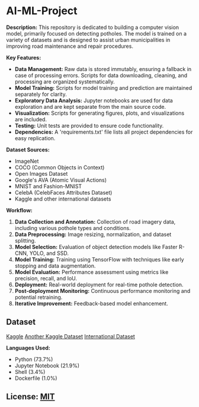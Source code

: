 # AI-ML-Project

**Description:**
This repository is dedicated to building a computer vision model, primarily focused on detecting potholes. The model is trained on a variety of datasets and is designed to assist urban municipalities in improving road maintenance and repair procedures.

**Key Features:**
- **Data Management:** Raw data is stored immutably, ensuring a fallback in case of processing errors. Scripts for data downloading, cleaning, and processing are organized systematically.
- **Model Training:** Scripts for model training and prediction are maintained separately for clarity.
- **Exploratory Data Analysis:** Jupyter notebooks are used for data exploration and are kept separate from the main source code.
- **Visualization:** Scripts for generating figures, plots, and visualizations are included.
- **Testing:** Unit tests are provided to ensure code functionality.
- **Dependencies:** A 'requirements.txt' file lists all project dependencies for easy replication.

**Dataset Sources:**
- ImageNet
- COCO (Common Objects in Context)
- Open Images Dataset
- Google's AVA (Atomic Visual Actions)
- MNIST and Fashion-MNIST
- CelebA (CelebFaces Attributes Dataset)
- Kaggle and other international datasets

**Workflow:**
1. **Data Collection and Annotation:** Collection of road imagery data, including various pothole types and conditions.
2. **Data Preprocessing:** Image resizing, normalization, and dataset splitting.
3. **Model Selection:** Evaluation of object detection models like Faster R-CNN, YOLO, and SSD.
4. **Model Training:** Training using TensorFlow with techniques like early stopping and data augmentation.
5. **Model Evaluation:** Performance assessment using metrics like precision, recall, and IoU.
6. **Deployment:** Real-world deployment for real-time pothole detection.
7. **Post-deployment Monitoring:** Continuous performance monitoring and potential retraining.
8. **Iterative Improvement:** Feedback-based model enhancement.

## Dataset

[Kaggle][1]
[Another Kaggle Dataset][2]
[International Dataset][3]

**Languages Used:**
- Python (73.7%)
- Jupyter Notebook (21.9%)
- Shell (3.4%)
- Dockerfile (1.0%)

## License: [MIT](./LICENSE)

[1]: https://www.kaggle.com/datasets/sovitrath/road-pothole-images-for-pothole-detection "Location 1 on Kaggle"
[2]: https://www.kaggle.com/datasets/chitholian/annotated-potholes-dataset "Location 2 on Kaggle"
[3]: https://figshare.com/articles/dataset/RDD2022_-_The_multi-national_Road_Damage_Dataset_released_through_CRDDC_2022/21431547 "RDD2022 - The multi-national Road Damage Dataset released through CRDDC'2022"
